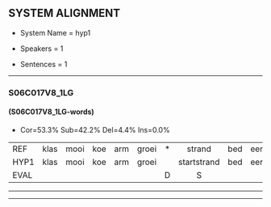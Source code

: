 
## SYSTEM ALIGNMENT

- System Name = hyp1

- Speakers = 1

- Sentences = 1

---

### S06C017V8_1LG

#### (S06C017V8_1LG-words)

- Cor=53.3%	Sub=42.2%	Del=4.4%	Ins=0.0%

|  |  |  |  |  |  |  |  |  |  |  |  |  |  |  |  |  |  |  |  |  |  |  |  |  |  |  |  |  |  |  |  |  |  |  |  |  |  |  |  |  |  |  |  |  |  |
|:--- |:---:|:---:|:---:|:---:|:---:|:---:|:---:|:---:|:---:|:---:|:---:|:---:|:---:|:---:|:---:|:---:|:---:|:---:|:---:|:---:|:---:|:---:|:---:|:---:|:---:|:---:|:---:|:---:|:---:|:---:|:---:|:---:|:---:|:---:|:---:|:---:|:---:|:---:|:---:|:---:|:---:|:---:|:---:|:---:|:---:|
| REF | klas | mooi | koe | arm | groei | * | strand | bed | eerst | voor | draai | * | sjaal | herfst | duur | straat | leeuw | clown | hoek | * | krant | hout | vriend | gauw | chips | groen | feest | reis | jas | huis | paard | vijf | muts | nieuw | kind | bang | oog | zacht | * | schoen | plas | neus | * | knoop | plank |
| HYP1 | klas | mooi | koe | arm | groei |  | startstrand | bed | eerst | voor | drai | schea | sjaal | herfst | duur | straat | lel | klauwn | hoek | t | krant | hout | vriend | gouw | chips | groon | vest | res | jars | hu | perd | vef | muts | nieuw | kind | bang |  | och | zecht | gschoen | plas | nes | koa | knoop | plank |
| EVAL |  |  |  |  |  | D | S |  |  |  | S | S |  |  |  |  | S | S |  | S |  |  |  | S |  | S | S | S | S | S | S | S |  |  |  |  | D | S | S | S |  | S | S |  |  |
---

---
